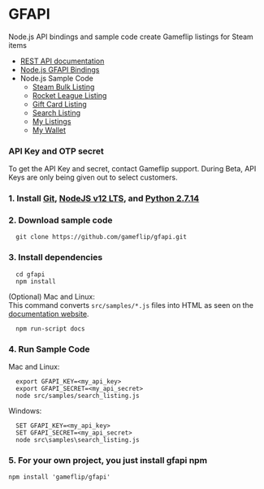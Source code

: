 # GFAPI

Node.js API bindings and sample code create Gameflip listings for Steam items
* [REST API documentation](https://gameflip.github.io/gfapi)
* [Node.js GFAPI Bindings](https://gameflip.github.io/gfapi/gfapi/0.1.1/GfApi.html)
* Node.js Sample Code
  * [Steam Bulk Listing](https://gameflip.github.io/gfapi/samples/bulk_listing.html)
  * [Rocket League Listing](https://gameflip.github.io/gfapi/samples/rl_listing.html)
  * [Gift Card Listing](https://gameflip.github.io/gfapi/samples/giftcard_listing.html)
  * [Search Listing](https://gameflip.github.io/gfapi/samples/search_listing.html)
  * [My Listings](https://gameflip.github.io/gfapi/samples/my_listings.html)
  * [My Wallet](https://gameflip.github.io/gfapi/samples/my_wallet.html)

### API Key and OTP secret

To get the API Key and secret, contact Gameflip support.
During Beta, API Keys are only being given out to select customers.

### 1. Install [Git](https://git-scm.com/downloads), [NodeJS v12 LTS](https://nodejs.org), and [Python 2.7.14](https://www.python.org/downloads/release/python-2714/)

### 2. Download sample code
```
  git clone https://github.com/gameflip/gfapi.git
```

### 3. Install dependencies
```
  cd gfapi
  npm install
```

(Optional) Mac and Linux:  
This command converts `src/samples/*.js` files into HTML as seen on the [documentation website](https://gameflip.github.io/gfapi/samples/search_listing.html).
```
  npm run-script docs
```

### 4. Run Sample Code
Mac and Linux:
```
  export GFAPI_KEY=<my_api_key>
  export GFAPI_SECRET=<my_api_secret>
  node src/samples/search_listing.js
```
Windows:
```
  SET GFAPI_KEY=<my_api_key>
  SET GFAPI_SECRET=<my_api_secret>
  node src\samples\search_listing.js
```

### 5. For your own project, you just install gfapi npm
```
npm install 'gameflip/gfapi'
```
